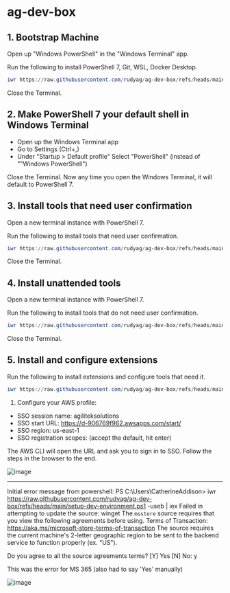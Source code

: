 # ag-dev-box

## 1. Bootstrap Machine

Open up "Windows PowerShell" in the "Windows Terminal" app.

Run the following to install PowerShell 7, Git, WSL, Docker Desktop.

```powershell
iwr https://raw.githubusercontent.com/rudyag/ag-dev-box/refs/heads/main/bootstrap-machine.ps1 -useb | iex
```

Close the Terminal.

## 2. Make PowerShell 7 your default shell in Windows Terminal
- Open up the Windows Terminal app
- Go to Settings (Ctrl+,)
- Under "Startup > Default profile" Select "PowerShell" (instead of ""Windows PowerShell")
 
Close the Terminal. Now any time you open the Windows Terminal, it will default to PowerShell 7.

## 3. Install tools that need user confirmation
Open a new terminal instance with PowerShell 7.

Run the following to install tools that need user confirmation.

```powershell
iwr https://raw.githubusercontent.com/rudyag/ag-dev-box/refs/heads/main/install-tools-attended.ps1 -useb | iex
```

Close the Terminal.

## 4. Install unattended tools

Open a new terminal instance with PowerShell 7.

Run the following to install tools that do not need user confirmation.

```powershell
iwr https://raw.githubusercontent.com/rudyag/ag-dev-box/refs/heads/main/install-tools-unattended.ps1 -useb | iex
```

Close the Terminal.

## 5. Install and configure extensions

Run the following to install extensions and configure tools that need it.

```powershell
iwr https://raw.githubusercontent.com/rudyag/ag-dev-box/refs/heads/main/install-configure-extensions.ps1 -useb | iex
```

1. Configure your AWS profile:
- SSO session name: agiliteksolutions
- SSO start URL: https://d-906769f962.awsapps.com/start/
- SSO region: us-east-1
- SSO registration scopes: (accept the default, hit enter)

The AWS CLI will open the URL and ask you to sign in to SSO.
Follow the steps in the browser to the end.

![image](https://github.com/user-attachments/assets/1ce6b467-531b-4ba7-a906-e97395dc12f2)

---


Initial error message from powershell:
PS C:\Users\CatherineAddison> iwr https://raw.githubusercontent.com/rudyag/ag-dev-box/refs/heads/main/setup-dev-environment.ps1 -useb | iex
Failed in attempting to update the source: winget
The `msstore` source requires that you view the following agreements before using.
Terms of Transaction: https://aka.ms/microsoft-store-terms-of-transaction
The source requires the current machine's 2-letter geographic region to be sent to the backend service to function properly (ex. "US").

Do you agree to all the source agreements terms?
[Y] Yes  [N] No: y

This was the error for MS 365 (also had to say 'Yes' manually)

![image](https://github.com/user-attachments/assets/ca413470-0a64-413d-b4b2-8fd6a232e3f2)

